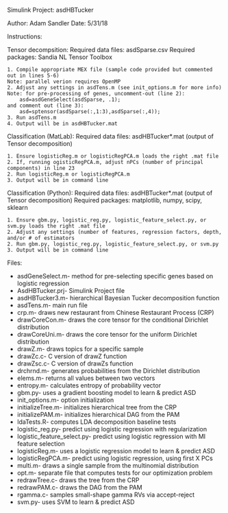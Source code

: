 Simulink Project: asdHBTucker

Author: Adam Sandler
Date: 5/31/18

Instructions:

Tensor decompsition:
    Required data files: asdSparse.csv
    Required packages: Sandia NL Tensor Toolbox
    
    1. Compile appropriate MEX file (sample code provided but commented out in lines 5-6)
    Note: parallel verion requires OpenMP
    2. Adjust any settings in asdTens.m (see init_options.m for more info)
    Note: for pre-processing of genes, uncomment-out (line 2):
        asd=asdGeneSelect(asdSparse, .1);
    and comment out (line 3):
        asd=sptensor(asdSparse(:,1:3),asdSparse(:,4));
    3. Run asdTens.m
    4. Output will be in asdHBTucker.mat

Classification (MatLab):
    Required data files: asdHBTucker*.mat (output of Tensor decomposition)
    
    1. Ensure logisticReg.m or logisticRegPCA.m loads the right .mat file
    2. If, running ogisticRegPCA.m, adjust nPCs (number of principal components) in line 23
    2. Run logisticReg.m or logisticRegPCA.m
    3. Output will be in command line

Classification (Python):
    Required data files: asdHBTucker*.mat (output of Tensor decomposition)
    Required packages: matplotlib, numpy, scipy, sklearn
    
    1. Ensure gbm.py, logistic_reg.py, logistic_feature_select.py, or
    svm.py loads the right .mat file
    2. Adjust any settings (number of features, regression factors, depth, 
    and/or # of estimators
    2. Run gbm.py, logistic_reg.py, logistic_feature_select.py, or svm.py
    3. Output will be in command line


Files:
- asdGeneSelect.m- method for pre-selecting specific genes based on logistic regression
- AsdHBTucker.prj- Simulink Project file
- asdHBTucker3.m- hierarchical Bayesian Tucker decomposition function
- asdTens.m- main run file
- crp.m- draws new restaurant from Chinese Restaurant Process (CRP)
- drawCoreCon.m- draws the core tensor for the conditional Dirichlet distribution
- drawCoreUni.m- draws the core tensor for the uniform Dirichlet distribution
- drawZ.m- draws topics for a specific sample
- drawZc.c- C version of drawZ function
- drawZsc.c- C version of drawZs function
- drchrnd.m- generates probabilities from the Dirichlet distribution
- elems.m- returns all values between two vectors
- entropy.m- calculates entropy of probability vector
- gbm.py- uses a gradient boosting model to learn & predict ASD
- init_options.m- option initialization
- initializeTree.m- initializes hierarchical tree from the CRP
- initializePAM.m- initializes hierarchical DAG from the PAM
- ldaTests.R- computes LDA decomposition baseline tests
- logistic_reg.py- predict using logistic regression with regularization
- logistic_feature_select.py- predict using logistic regression with MI feature selection
- logisticReg.m- uses a logistic regression model to learn & predict ASD
- logisticRegPCA.m- predict using logistic regression, using first X PCs
- multi.m- draws a single sample from the multinomial distribution
- opt.m- separate file that computes tests for our optimization problem
- redrawTree.c- draws the tree from the CRP
- redrawPAM.c- draws the DAG from the PAM
- rgamma.c- samples small-shape gamma RVs via accept-reject
- svm.py- uses SVM to learn & predict ASD